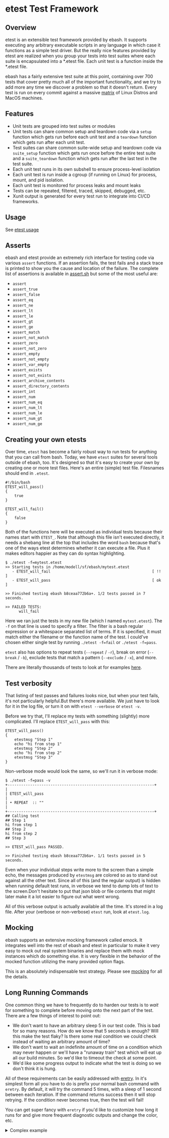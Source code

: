 # etest Test Framework

## Overview

etest is an extensible test framework provided by ebash. It supports executing any arbitrary executable scripts in any
language in which case it functions as a simple test driver. But the really nice features provided by etest are realized
when you group your tests into test suites where each suite is encapsulated into a *.etest file. Each unit test is a
function inside the *.etest file.

ebash has a fairly extensive test suite at this point, containing over 700 tests that cover pretty much all of the
important functionality, and we try to add more any time we discover a problem so that it doesn't return. Every test
is run on every commit against a massive [matrix](compatibility.md) of Linux Distros and MacOS machines.

## Features

* Unit tests are grouped into test suites or modules
* Unit tests can share common setup and teardown code via a `setup` function which gets run before each unit test and a
  `teardown` function which gets run after each unit test.
* Test suites can share common suite-wide setup and teardown code via `suite_setup` function which gets run once before
  the entire test suite and a `suite_teardown` function which gets run after the last test in the test suite.
* Each unit test runs in its own subshell to ensure process-level isolation
* Each unit test is run inside a cgroup (if running on Linux) for process, mount, and pid isolation.
* Each unit test is monitored for process leaks and mount leaks
* Tests can be repeated, filtered, traced, skipped, debugged, etc.
* Xunit output is generated for every test run to integrate into CI/CD frameworks.

## Usage

See [etest usage](binaries/etest.md)

## Asserts

ebash and etest provide an extremely rich interface for testing code via various `assert` functions. If an assertion
fails, the test fails and a stack trace is printed to show you the cause and location of the failure. The complete list
of assertions is available in [assert.sh](module/assert.md) but some of the most useful are:

* `assert`
* `assert_true`
* `assert_false`
* `assert_eq`
* `assert_ne`
* `assert_lt`
* `assert_le`
* `assert_gt`
* `assert_ge`
* `assert_match`
* `assert_not_match`
* `assert_zero`
* `assert_not_zero`
* `assert_empty`
* `assert_not_empty`
* `assert_var_empty`
* `assert_exists`
* `assert_not_exists`
* `assert_archive_contents`
* `assert_directory_contents`
* `assert_int`
* `assert_num`
* `assert_num_eq`
* `assert_num_lt`
* `assert_num_le`
* `assert_num_gt`
* `assert_num_ge`

## Creating your own etests

Over time, `etest` has become a fairly robust way to run tests for anything that you can call from bash. Today, we
have `etest` suites for several tools outside of ebash, too. It's designed so that it's easy to create your own by
creating one or more test files. Here's an entire (simple) test file. Filesnames should end in `.etest`.

```shell
#!/bin/bash
ETEST_will_pass()
{
    true
}

ETEST_will_fail()
{
    false
}
```

Both of the functions here will be executed as individual tests because their names start with `ETEST_`. Note that
although this file isn't executed directly, it needs a shebang line at the top that includes the word `bash` because
that's one of the ways etest determines whether it can execute a file. Plus it makes editors happier as they can do
syntax highlighting.

```shell
$ ./etest -f=mytest.etest
>> Starting tests in /home/modell/sf/ebash/mytest.etest
   - ETEST_will_fail                                             [ !! ]
   - ETEST_will_pass                                             [ ok ]

>> Finished testing ebash b8ceaa772b6a+. 1/2 tests passed in 7 seconds.

>> FAILED TESTS:
      will_fail
```

Here we ran just the tests in my new file (which I named `mytest.etest`). The `-f` on that line is used to specify a
filter. The filter is a bash regular expression or a whitespace separated list of terms. If it is specified, it must
match either the filename or the function name of the test. I could've chosen either single test by running
`./etest -f=fail` or `./etest -f=pass`.

`etest` also has options to repeat tests (`--repeat` / `-r`), break on error (`--break` / `-b`), exclude tests that
match a pattern (`--exclude` / `-x`), and more.

There are literally thousands of tests to look at for examples [here](https://github.com/elibs/ebash/tree/master/tests).

## Test verbosity

That listing of test passes and failures looks nice, but when your test fails, it's not particularly helpful.But
there's more available. We just have to look for it in the log file, or turn it on with `etest --verbose` or `etest -v`.

Before we try that, I'll replace my tests with something (slightly) more complicated. I'll replace `ETEST_will_pass`
with this:

```shell
ETEST_will_pass()
{
    etestmsg "Step 1"
    echo "hi from step 1"
    etestmsg "Step 2"
    echo "hi from step 2"
    etestmsg "Step 3"
}
```

Non-verbose mode would look the same, so we'll run it in verbose mode:

```shell
$ ./etest -f=pass -v
+-----------------------------------------------------------------+
|
| ETEST_will_pass
|
| • REPEAT  :: ""
|
+-----------------------------------------------------------------+
## Calling test
## Step 1
hi from step 1
## Step 2
hi from step 2
## Step 3

>> ETEST_will_pass PASSED.

>> Finished testing ebash b8ceaa772b6a+. 1/1 tests passed in 5 seconds.
```

Even when your individual steps write more to the screen than a simple echo, the messages produced by `etestmsg` are
colored so as to stand out against all the other text. Since all of this (and the regular output) is hidden when running
default test runs, in verbose we tend to dump lots of text to the screen.Don't hesitate to put that json blob or file
contents that might later make it a lot easier to figure out what went wrong.

All of this verbose output is actually available all the time. It's stored in a log file. After your (verbose or
non-verbose) `etest` run, look at `etest.log`.

## Mocking

ebash supports an extensive mocking framework called emock. It integrates well into the rest of ebash and etest in
particular to make it very easy to mock out real system binaries and replace them with mock instances which do something
else. It is very flexible in the behavior of the mocked function utilizing the many provided option flags.

This is an absolutely indispensable test strategy. Please see [mocking](module/emock.md) for all the details.

## Long Running Commands

One common thing we have to frequently do to harden our tests is to _wait_ for something to complete before moving onto
the next part of the test. There are a few things of interest to point out:

* We don't want to have an arbitrary sleep 5 in our test code. This is bad for so many reasons. How do we know that 5
seconds is enough? Will this make the test flaky? Is there some real condition we could check instead of waiting an
arbitrary amount of time?
* We don't want to wait an indefinite amount of time on a condition which may never happen or we'll have a "runaway train"
test which will eat up all our build minutes. So we'd like to timeout the check at some point.
* We'd like some progress output to indicate what the test is doing so we don't think it is hung.

All of these requirements can be easily addressed with [eretry](module/eretry.md). In it's simplest form all you have to
do is prefix your normal bash command with `eretry`. By default, it will try the command 5 times, with a sleep of 1
second between each iteration. If the command returns success then it will stop retrying. If the condition never becomes
true, then the test will fail!

You can get super fancy with `eretry` if you'd like to customize how long it runs for and give more frequent diagnostic
outputs and change the color, etc.

<details><summary>Complex example</summary>
<p>

```shell
etestmsg "Installing into ubuntu18.04 container"
container_id=$(docker run \
                    --env "DEBIAN_FRONTEND=noninteractive"           \
                    --detach                                         \
                    --volume "${builds}:${builds}"                   \
                    --volume "${install_script}:${install_script}"   \
                    --workdir "${builds}"                            \
                    ubuntu:18.04                                     \
                    "${install_script}")
```
</p>
</details>
